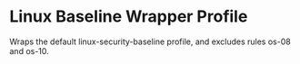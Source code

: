 # Linux Baseline Wrapper Profile

Wraps the default linux-security-baseline profile, and excludes rules os-08 and os-10.
